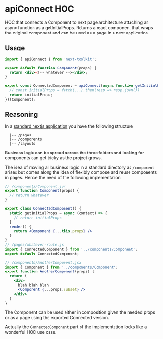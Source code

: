 # apiConnect HOC

HOC that connects a Component to next page architecture attaching an async function as a getInitialProps. Returns a react component that wraps the original component and can be used as a page in a next application

## Usage

```jsx
import { apiConnect } from 'next-toolkit';

export default function Component(props) {
  return <div><!-- whatever --></div>;
}

export const ConnectedComponent = apiConnect(async function getInitialProps(context){
  // const initialProps = fetch(...).then(resp => resp.json())
  return initialProps;
})(Component);
```

## Reasoning

In a [standard nextjs application](https://github.com/zeit/next.js/wiki/Global-styles-and-layouts) you have the following structure

```:ascii
  |-- /pages
  |-- /components
  |-- /layouts
```

Business logic can be spread across the three folders and looking for components can get tricky as the project grows.

The idea of moving all business logic in a standard directory as `/component` arises but comes along the idea of flexibly compose and reuse components in pages. Hence the need of the following implementation

```jsx
// /components/Component.jsx
export function Component(props) {
  // return whatever
}

export class ConnectedComponent() {
  static getInitialProps = async (context) => {
    // return initialProps
  }
  render() {
    return <Component {...this.props} />
  }
}
// /pages/whatever-route.js
import { ConnectedComponent } from '../components/Component';
export default ConnectedComponent;

// /components/AnotherComponent.jsx
import { Component } from '../components/Component';
export function AnotherComponent(props) {
  return (
    <div>
      blah blah blah
      <Component {...props.subset} />
    </div>
  )
}
```

The Component can be used either in composition given the needed props or as a page using the exported Connected version.

Actually the `ConnectedComponent` part of the implementation looks like a wonderful HOC use case.
